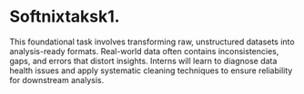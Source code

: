 # Softnixtaksk1.
This foundational task involves transforming raw, unstructured datasets into analysis-ready formats. Real-world data often contains inconsistencies, gaps, and errors that distort insights. Interns will learn to diagnose data health issues and apply systematic cleaning techniques to ensure reliability for downstream analysis.

